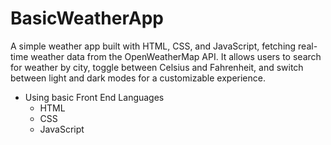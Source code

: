 # BasicWeatherApp
A simple weather app built with HTML, CSS, and JavaScript, fetching real-time weather data from the OpenWeatherMap API. It allows users to search for weather by city, toggle between Celsius and Fahrenheit, and switch between light and dark modes for a customizable experience.

- Using basic Front End Languages
    - HTML
    - CSS
    - JavaScript
